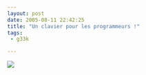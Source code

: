 ```yaml
---
layout: post
date: 2005-08-11 22:42:25
title: "Un clavier pour les programmeurs !"
tags:
 - g33k

---
```


![](/images/conneries/xajshwif.jpg)
